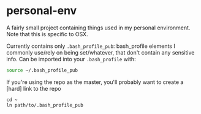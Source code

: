# personal-env

A fairly small project containing things used in my personal environment. Note that this is specific to OSX.

Currently contains only `.bash_profile_pub`: bash_profile elements I commonly use/rely on being set/whatever, that don't contain any sensitive info. Can be imported into your `.bash_profile` with:

```bash
source ~/.bash_profile_pub
```

If you're using the repo as the master, you'll probably want to create a [hard] link to the repo
```
cd ~
ln path/to/.bash_profile_pub
```

